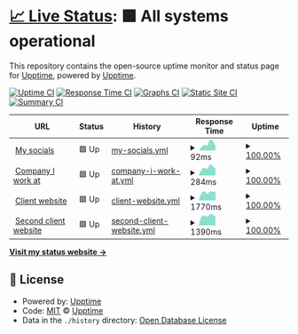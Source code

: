 # [📈 Live Status](https://upptime.github.io/upptime): <!--live status--> **🟩 All systems operational**

This repository contains the open-source uptime monitor and status page for [Upptime](https://upptime.js.org), powered by [Upptime](https://github.com/upptime/upptime).

[![Uptime CI](https://github.com/vasilvestre/status/workflows/Uptime%20CI/badge.svg)](https://github.com/vasilvestre/status/actions?query=workflow%3A%22Uptime+CI%22)
[![Response Time CI](https://github.com/vasilvestre/status/workflows/Response%20Time%20CI/badge.svg)](https://github.com/vasilvestre/status/actions?query=workflow%3A%22Response+Time+CI%22)
[![Graphs CI](https://github.com/vasilvestre/status/workflows/Graphs%20CI/badge.svg)](https://github.com/vasilvestre/status/actions?query=workflow%3A%22Graphs+CI%22)
[![Static Site CI](https://github.com/vasilvestre/status/workflows/Static%20Site%20CI/badge.svg)](https://github.com/vasilvestre/status/actions?query=workflow%3A%22Static+Site+CI%22)
[![Summary CI](https://github.com/vasilvestre/status/workflows/Summary%20CI/badge.svg)](https://github.com/vasilvestre/status/actions?query=workflow%3A%22Summary+CI%22)

<!--start: status pages-->
<!-- This summary is generated by Upptime (https://github.com/upptime/upptime) -->
<!-- Do not edit this manually, your changes will be overwritten -->
<!-- prettier-ignore -->
| URL | Status | History | Response Time | Uptime |
| --- | ------ | ------- | ------------- | ------ |
| <img alt="" src="https://icons.duckduckgo.com/ip3/vasilvestre.github.io.ico" height="13"> [My socials](https://vasilvestre.github.io/) | 🟩 Up | [my-socials.yml](https://github.com/vasilvestre/status/commits/HEAD/history/my-socials.yml) | <details><summary><img alt="Response time graph" src="./graphs/my-socials/response-time-week.png" height="20"> 92ms</summary><br><a href="https://vasilvestre.github.io/status/history/my-socials"><img alt="Response time 95" src="https://img.shields.io/endpoint?url=https%3A%2F%2Fraw.githubusercontent.com%2Fvasilvestre%2Fstatus%2FHEAD%2Fapi%2Fmy-socials%2Fresponse-time.json"></a><br><a href="https://vasilvestre.github.io/status/history/my-socials"><img alt="24-hour response time 41" src="https://img.shields.io/endpoint?url=https%3A%2F%2Fraw.githubusercontent.com%2Fvasilvestre%2Fstatus%2FHEAD%2Fapi%2Fmy-socials%2Fresponse-time-day.json"></a><br><a href="https://vasilvestre.github.io/status/history/my-socials"><img alt="7-day response time 92" src="https://img.shields.io/endpoint?url=https%3A%2F%2Fraw.githubusercontent.com%2Fvasilvestre%2Fstatus%2FHEAD%2Fapi%2Fmy-socials%2Fresponse-time-week.json"></a><br><a href="https://vasilvestre.github.io/status/history/my-socials"><img alt="30-day response time 91" src="https://img.shields.io/endpoint?url=https%3A%2F%2Fraw.githubusercontent.com%2Fvasilvestre%2Fstatus%2FHEAD%2Fapi%2Fmy-socials%2Fresponse-time-month.json"></a><br><a href="https://vasilvestre.github.io/status/history/my-socials"><img alt="1-year response time 95" src="https://img.shields.io/endpoint?url=https%3A%2F%2Fraw.githubusercontent.com%2Fvasilvestre%2Fstatus%2FHEAD%2Fapi%2Fmy-socials%2Fresponse-time-year.json"></a></details> | <details><summary><a href="https://vasilvestre.github.io/status/history/my-socials">100.00%</a></summary><a href="https://vasilvestre.github.io/status/history/my-socials"><img alt="All-time uptime 100.00%" src="https://img.shields.io/endpoint?url=https%3A%2F%2Fraw.githubusercontent.com%2Fvasilvestre%2Fstatus%2FHEAD%2Fapi%2Fmy-socials%2Fuptime.json"></a><br><a href="https://vasilvestre.github.io/status/history/my-socials"><img alt="24-hour uptime 100.00%" src="https://img.shields.io/endpoint?url=https%3A%2F%2Fraw.githubusercontent.com%2Fvasilvestre%2Fstatus%2FHEAD%2Fapi%2Fmy-socials%2Fuptime-day.json"></a><br><a href="https://vasilvestre.github.io/status/history/my-socials"><img alt="7-day uptime 100.00%" src="https://img.shields.io/endpoint?url=https%3A%2F%2Fraw.githubusercontent.com%2Fvasilvestre%2Fstatus%2FHEAD%2Fapi%2Fmy-socials%2Fuptime-week.json"></a><br><a href="https://vasilvestre.github.io/status/history/my-socials"><img alt="30-day uptime 100.00%" src="https://img.shields.io/endpoint?url=https%3A%2F%2Fraw.githubusercontent.com%2Fvasilvestre%2Fstatus%2FHEAD%2Fapi%2Fmy-socials%2Fuptime-month.json"></a><br><a href="https://vasilvestre.github.io/status/history/my-socials"><img alt="1-year uptime 100.00%" src="https://img.shields.io/endpoint?url=https%3A%2F%2Fraw.githubusercontent.com%2Fvasilvestre%2Fstatus%2FHEAD%2Fapi%2Fmy-socials%2Fuptime-year.json"></a></details>
| <img alt="" src="https://icons.duckduckgo.com/ip3/www.akawaka.fr.ico" height="13"> [Company I work at](https://www.akawaka.fr/) | 🟩 Up | [company-i-work-at.yml](https://github.com/vasilvestre/status/commits/HEAD/history/company-i-work-at.yml) | <details><summary><img alt="Response time graph" src="./graphs/company-i-work-at/response-time-week.png" height="20"> 284ms</summary><br><a href="https://vasilvestre.github.io/status/history/company-i-work-at"><img alt="Response time 248" src="https://img.shields.io/endpoint?url=https%3A%2F%2Fraw.githubusercontent.com%2Fvasilvestre%2Fstatus%2FHEAD%2Fapi%2Fcompany-i-work-at%2Fresponse-time.json"></a><br><a href="https://vasilvestre.github.io/status/history/company-i-work-at"><img alt="24-hour response time 132" src="https://img.shields.io/endpoint?url=https%3A%2F%2Fraw.githubusercontent.com%2Fvasilvestre%2Fstatus%2FHEAD%2Fapi%2Fcompany-i-work-at%2Fresponse-time-day.json"></a><br><a href="https://vasilvestre.github.io/status/history/company-i-work-at"><img alt="7-day response time 284" src="https://img.shields.io/endpoint?url=https%3A%2F%2Fraw.githubusercontent.com%2Fvasilvestre%2Fstatus%2FHEAD%2Fapi%2Fcompany-i-work-at%2Fresponse-time-week.json"></a><br><a href="https://vasilvestre.github.io/status/history/company-i-work-at"><img alt="30-day response time 237" src="https://img.shields.io/endpoint?url=https%3A%2F%2Fraw.githubusercontent.com%2Fvasilvestre%2Fstatus%2FHEAD%2Fapi%2Fcompany-i-work-at%2Fresponse-time-month.json"></a><br><a href="https://vasilvestre.github.io/status/history/company-i-work-at"><img alt="1-year response time 248" src="https://img.shields.io/endpoint?url=https%3A%2F%2Fraw.githubusercontent.com%2Fvasilvestre%2Fstatus%2FHEAD%2Fapi%2Fcompany-i-work-at%2Fresponse-time-year.json"></a></details> | <details><summary><a href="https://vasilvestre.github.io/status/history/company-i-work-at">100.00%</a></summary><a href="https://vasilvestre.github.io/status/history/company-i-work-at"><img alt="All-time uptime 100.00%" src="https://img.shields.io/endpoint?url=https%3A%2F%2Fraw.githubusercontent.com%2Fvasilvestre%2Fstatus%2FHEAD%2Fapi%2Fcompany-i-work-at%2Fuptime.json"></a><br><a href="https://vasilvestre.github.io/status/history/company-i-work-at"><img alt="24-hour uptime 100.00%" src="https://img.shields.io/endpoint?url=https%3A%2F%2Fraw.githubusercontent.com%2Fvasilvestre%2Fstatus%2FHEAD%2Fapi%2Fcompany-i-work-at%2Fuptime-day.json"></a><br><a href="https://vasilvestre.github.io/status/history/company-i-work-at"><img alt="7-day uptime 100.00%" src="https://img.shields.io/endpoint?url=https%3A%2F%2Fraw.githubusercontent.com%2Fvasilvestre%2Fstatus%2FHEAD%2Fapi%2Fcompany-i-work-at%2Fuptime-week.json"></a><br><a href="https://vasilvestre.github.io/status/history/company-i-work-at"><img alt="30-day uptime 100.00%" src="https://img.shields.io/endpoint?url=https%3A%2F%2Fraw.githubusercontent.com%2Fvasilvestre%2Fstatus%2FHEAD%2Fapi%2Fcompany-i-work-at%2Fuptime-month.json"></a><br><a href="https://vasilvestre.github.io/status/history/company-i-work-at"><img alt="1-year uptime 100.00%" src="https://img.shields.io/endpoint?url=https%3A%2F%2Fraw.githubusercontent.com%2Fvasilvestre%2Fstatus%2FHEAD%2Fapi%2Fcompany-i-work-at%2Fuptime-year.json"></a></details>
| <img alt="" src="https://icons.duckduckgo.com/ip3/www.smsp.fr.ico" height="13"> [Client website](https://www.smsp.fr/) | 🟩 Up | [client-website.yml](https://github.com/vasilvestre/status/commits/HEAD/history/client-website.yml) | <details><summary><img alt="Response time graph" src="./graphs/client-website/response-time-week.png" height="20"> 1770ms</summary><br><a href="https://vasilvestre.github.io/status/history/client-website"><img alt="Response time 1729" src="https://img.shields.io/endpoint?url=https%3A%2F%2Fraw.githubusercontent.com%2Fvasilvestre%2Fstatus%2FHEAD%2Fapi%2Fclient-website%2Fresponse-time.json"></a><br><a href="https://vasilvestre.github.io/status/history/client-website"><img alt="24-hour response time 1502" src="https://img.shields.io/endpoint?url=https%3A%2F%2Fraw.githubusercontent.com%2Fvasilvestre%2Fstatus%2FHEAD%2Fapi%2Fclient-website%2Fresponse-time-day.json"></a><br><a href="https://vasilvestre.github.io/status/history/client-website"><img alt="7-day response time 1770" src="https://img.shields.io/endpoint?url=https%3A%2F%2Fraw.githubusercontent.com%2Fvasilvestre%2Fstatus%2FHEAD%2Fapi%2Fclient-website%2Fresponse-time-week.json"></a><br><a href="https://vasilvestre.github.io/status/history/client-website"><img alt="30-day response time 1708" src="https://img.shields.io/endpoint?url=https%3A%2F%2Fraw.githubusercontent.com%2Fvasilvestre%2Fstatus%2FHEAD%2Fapi%2Fclient-website%2Fresponse-time-month.json"></a><br><a href="https://vasilvestre.github.io/status/history/client-website"><img alt="1-year response time 1729" src="https://img.shields.io/endpoint?url=https%3A%2F%2Fraw.githubusercontent.com%2Fvasilvestre%2Fstatus%2FHEAD%2Fapi%2Fclient-website%2Fresponse-time-year.json"></a></details> | <details><summary><a href="https://vasilvestre.github.io/status/history/client-website">100.00%</a></summary><a href="https://vasilvestre.github.io/status/history/client-website"><img alt="All-time uptime 99.73%" src="https://img.shields.io/endpoint?url=https%3A%2F%2Fraw.githubusercontent.com%2Fvasilvestre%2Fstatus%2FHEAD%2Fapi%2Fclient-website%2Fuptime.json"></a><br><a href="https://vasilvestre.github.io/status/history/client-website"><img alt="24-hour uptime 100.00%" src="https://img.shields.io/endpoint?url=https%3A%2F%2Fraw.githubusercontent.com%2Fvasilvestre%2Fstatus%2FHEAD%2Fapi%2Fclient-website%2Fuptime-day.json"></a><br><a href="https://vasilvestre.github.io/status/history/client-website"><img alt="7-day uptime 100.00%" src="https://img.shields.io/endpoint?url=https%3A%2F%2Fraw.githubusercontent.com%2Fvasilvestre%2Fstatus%2FHEAD%2Fapi%2Fclient-website%2Fuptime-week.json"></a><br><a href="https://vasilvestre.github.io/status/history/client-website"><img alt="30-day uptime 99.92%" src="https://img.shields.io/endpoint?url=https%3A%2F%2Fraw.githubusercontent.com%2Fvasilvestre%2Fstatus%2FHEAD%2Fapi%2Fclient-website%2Fuptime-month.json"></a><br><a href="https://vasilvestre.github.io/status/history/client-website"><img alt="1-year uptime 99.73%" src="https://img.shields.io/endpoint?url=https%3A%2F%2Fraw.githubusercontent.com%2Fvasilvestre%2Fstatus%2FHEAD%2Fapi%2Fclient-website%2Fuptime-year.json"></a></details>
| <img alt="" src="https://icons.duckduckgo.com/ip3/www.dumont-securite.fr.ico" height="13"> [Second client website](https://www.dumont-securite.fr/) | 🟩 Up | [second-client-website.yml](https://github.com/vasilvestre/status/commits/HEAD/history/second-client-website.yml) | <details><summary><img alt="Response time graph" src="./graphs/second-client-website/response-time-week.png" height="20"> 1390ms</summary><br><a href="https://vasilvestre.github.io/status/history/second-client-website"><img alt="Response time 1414" src="https://img.shields.io/endpoint?url=https%3A%2F%2Fraw.githubusercontent.com%2Fvasilvestre%2Fstatus%2FHEAD%2Fapi%2Fsecond-client-website%2Fresponse-time.json"></a><br><a href="https://vasilvestre.github.io/status/history/second-client-website"><img alt="24-hour response time 1527" src="https://img.shields.io/endpoint?url=https%3A%2F%2Fraw.githubusercontent.com%2Fvasilvestre%2Fstatus%2FHEAD%2Fapi%2Fsecond-client-website%2Fresponse-time-day.json"></a><br><a href="https://vasilvestre.github.io/status/history/second-client-website"><img alt="7-day response time 1390" src="https://img.shields.io/endpoint?url=https%3A%2F%2Fraw.githubusercontent.com%2Fvasilvestre%2Fstatus%2FHEAD%2Fapi%2Fsecond-client-website%2Fresponse-time-week.json"></a><br><a href="https://vasilvestre.github.io/status/history/second-client-website"><img alt="30-day response time 1528" src="https://img.shields.io/endpoint?url=https%3A%2F%2Fraw.githubusercontent.com%2Fvasilvestre%2Fstatus%2FHEAD%2Fapi%2Fsecond-client-website%2Fresponse-time-month.json"></a><br><a href="https://vasilvestre.github.io/status/history/second-client-website"><img alt="1-year response time 1414" src="https://img.shields.io/endpoint?url=https%3A%2F%2Fraw.githubusercontent.com%2Fvasilvestre%2Fstatus%2FHEAD%2Fapi%2Fsecond-client-website%2Fresponse-time-year.json"></a></details> | <details><summary><a href="https://vasilvestre.github.io/status/history/second-client-website">100.00%</a></summary><a href="https://vasilvestre.github.io/status/history/second-client-website"><img alt="All-time uptime 99.65%" src="https://img.shields.io/endpoint?url=https%3A%2F%2Fraw.githubusercontent.com%2Fvasilvestre%2Fstatus%2FHEAD%2Fapi%2Fsecond-client-website%2Fuptime.json"></a><br><a href="https://vasilvestre.github.io/status/history/second-client-website"><img alt="24-hour uptime 100.00%" src="https://img.shields.io/endpoint?url=https%3A%2F%2Fraw.githubusercontent.com%2Fvasilvestre%2Fstatus%2FHEAD%2Fapi%2Fsecond-client-website%2Fuptime-day.json"></a><br><a href="https://vasilvestre.github.io/status/history/second-client-website"><img alt="7-day uptime 100.00%" src="https://img.shields.io/endpoint?url=https%3A%2F%2Fraw.githubusercontent.com%2Fvasilvestre%2Fstatus%2FHEAD%2Fapi%2Fsecond-client-website%2Fuptime-week.json"></a><br><a href="https://vasilvestre.github.io/status/history/second-client-website"><img alt="30-day uptime 99.96%" src="https://img.shields.io/endpoint?url=https%3A%2F%2Fraw.githubusercontent.com%2Fvasilvestre%2Fstatus%2FHEAD%2Fapi%2Fsecond-client-website%2Fuptime-month.json"></a><br><a href="https://vasilvestre.github.io/status/history/second-client-website"><img alt="1-year uptime 99.65%" src="https://img.shields.io/endpoint?url=https%3A%2F%2Fraw.githubusercontent.com%2Fvasilvestre%2Fstatus%2FHEAD%2Fapi%2Fsecond-client-website%2Fuptime-year.json"></a></details>

<!--end: status pages-->

[**Visit my status website →**](https://vasilvestre.github.io/status/)

## 📄 License

- Powered by: [Upptime](https://github.com/upptime/upptime)
- Code: [MIT](./LICENSE) © [Upptime](https://upptime.js.org)
- Data in the `./history` directory: [Open Database License](https://opendatacommons.org/licenses/odbl/1-0/)

